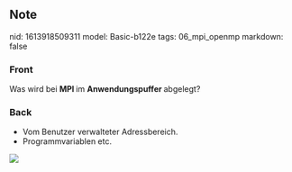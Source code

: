 ## Note
nid: 1613918509311
model: Basic-b122e
tags: 06_mpi_openmp
markdown: false

### Front
Was wird bei <b>MPI </b>im <b>Anwendungspuffer </b>abgelegt?

### Back
<div>
  <div>
    <ul>
      <li>Vom Benutzer verwalteter Adressbereich.
      <li>Programmvariablen etc.
    </ul>
  </div>
</div><img src="49326893.png">
